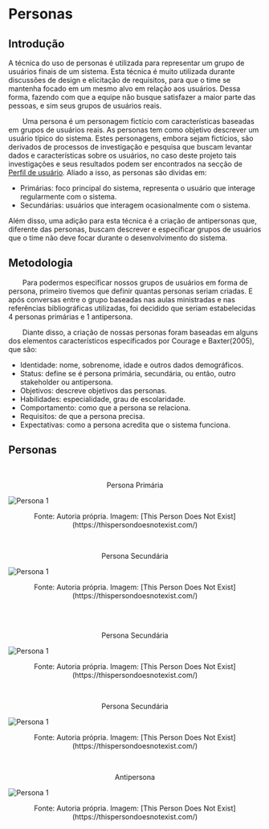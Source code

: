 # Personas

## Introdução
A técnica do uso de personas é utilizada para representar um grupo de usuários finais de um sistema. Esta técnica é muito utilizada durante discussões de design e elicitação de requisitos, para que o time se mantenha focado em um mesmo alvo em relação aos usuários. Dessa forma, fazendo com que a equipe não busque satisfazer a maior parte das pessoas, e sim seus grupos de usuários reais.

  Uma persona é um personagem fictício com características baseadas em grupos de usuários reais. As personas tem como objetivo descrever um usuário típico do sistema. Estes personagens, embora sejam fictícios, são derivados de processos de investigação e pesquisa que buscam levantar dados e características sobre os usuários, no caso deste projeto tais investigações e seus resultados podem ser encontrados na secção de [Perfil de usuário](/pages/projeto/etapa2/perfil_usuario.md). Aliado a isso, as personas são dividas em:
* Primárias: foco principal do sistema, representa o usuário que interage regularmente com o sistema.
* Secundárias: usuários que interagem ocasionalmente com o sistema.

Além disso, uma adição para esta técnica é a criação de antipersonas que, diferente das personas, buscam descrever e especificar grupos de usuários que o time não deve focar durante o desenvolvimento do sistema.

## Metodologia
  Para podermos especificar nossos grupos de usuários em forma de persona, primeiro tivemos que definir quantas personas seriam criadas. E após conversas entre o grupo baseadas nas aulas ministradas e nas referências bibliográficas utilizadas, foi decidido que seriam estabelecidas 4 personas primárias e 1 antipersona.

  Diante disso, a criação de nossas personas foram baseadas em alguns dos elementos característicos especificados por Courage e Baxter(2005), que são:

* Identidade: nome, sobrenome, idade e outros dados demográficos.
* Status: define se é persona primária, secundária, ou então, outro stakeholder ou antipersona.
* Objetivos: descreve objetivos das personas.
* Habilidades: especialidade, grau de escolaridade.
* Comportamento: como que a persona se relaciona.
* Requisitos: de que a persona precisa.
* Expectativas: como a persona acredita que o sistema funciona.

## Personas
<br>
<div style="text-align: center">
<p>Persona Primária</p>
</div>

![Persona 1](../../../media/personas/1.png)

<div style="text-align: center">
<p>Fonte: Autoria própria. Imagem: [This Person Does Not Exist](https://thispersondoesnotexist.com/) </p>
</div>

<br>

<div style="text-align: center">
<p>Persona Secundária</p>
</div>

![Persona 1](../../../media/personas/2.png)

<div style="text-align: center">
<p>Fonte: Autoria própria. Imagem: [This Person Does Not Exist](https://thispersondoesnotexist.com/) </p>
</div>

<br>

<br>
<div style="text-align: center">
<p>Persona Secundária</p>
</div>

![Persona 1](../../../media/personas/3.png)

<div style="text-align: center">
<p>Fonte: Autoria própria. Imagem: [This Person Does Not Exist](https://thispersondoesnotexist.com/) </p>
</div>

<br>
<div style="text-align: center">
<p>Persona Secundária</p>
</div>

![Persona 1](../../../media/personas/4.png)

<div style="text-align: center">
<p>Fonte: Autoria própria. Imagem: [This Person Does Not Exist](https://thispersondoesnotexist.com/) </p>
</div>

<br>
<div style="text-align: center">
<p>Antipersona</p>
</div>

![Persona 1](../../../media/personas/5.png)

<div style="text-align: center">
<p>Fonte: Autoria própria. Imagem: [This Person Does Not Exist](https://thispersondoesnotexist.com/) </p>
</div>